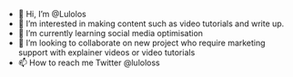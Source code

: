 - 👋 Hi, I’m @Lulolos
- 👀 I’m interested in making content such as video tutorials and write up.
- 🌱 I’m currently learning social media optimisation 
- 💞️ I’m looking to collaborate on new project who require marketing support with explainer videos or video tutorials
- 📫 How to reach me Twitter @luloloss 

<!---
Lulolos/Lulolos is a ✨ special ✨ repository because its `README.md` (this file) appears on your GitHub profile.
You can click the Preview link to take a look at your changes.
--->
